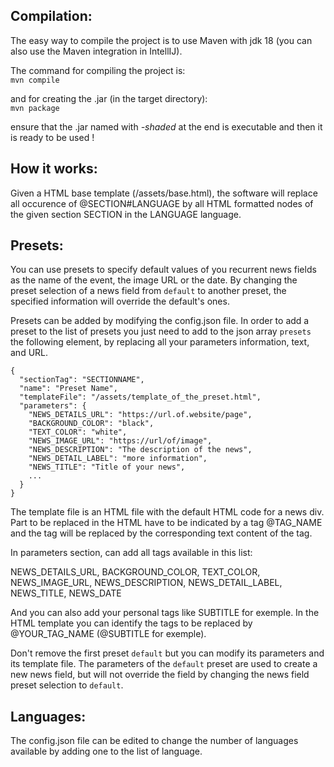 
## Compilation:

The easy way to compile the project is to use Maven with jdk 18 (you can also use the Maven integration in IntellIJ).

The command for compiling the project is:<br>
`mvn compile`

and for creating the .jar (in the target directory):<br>
`mvn package`

ensure that the .jar named with *-shaded* at the end is executable and then it is ready to be used !


## How it works:

Given a HTML base template (/assets/base.html), the software will replace all occurence of @SECTION#LANGUAGE by all HTML formatted nodes of the given section SECTION in the LANGUAGE language.

## Presets:

You can use presets to specify default values of you recurrent news fields as the name of the event, the image URL or the date. By changing the preset selection of a news field from `default` to another preset, the specified information will override the default's ones.

Presets can be added by modifying the config.json file.
In order to add a preset to the list of presets you just need to add to the json array `presets` the following element, by replacing all your parameters information, text, and URL.

    {
      "sectionTag": "SECTIONNAME",
      "name": "Preset Name",
      "templateFile": "/assets/template_of_the_preset.html",
      "parameters": {
        "NEWS_DETAILS_URL": "https://url.of.website/page",
        "BACKGROUND_COLOR": "black",
        "TEXT_COLOR": "white",
        "NEWS_IMAGE_URL": "https://url/of/image",
        "NEWS_DESCRIPTION": "The description of the news",
        "NEWS_DETAIL_LABEL": "more information",
        "NEWS_TITLE": "Title of your news",
        ...
      }
    }


The template file is an HTML file with the default HTML code for a news div. Part to be replaced in the HTML have to be indicated by a tag @TAG_NAME and the tag will be replaced by the corresponding text content of the tag.  

In parameters section, can add all tags available in this list:

NEWS_DETAILS_URL, BACKGROUND_COLOR, TEXT_COLOR, NEWS_IMAGE_URL, NEWS_DESCRIPTION, NEWS_DETAIL_LABEL, NEWS_TITLE, NEWS_DATE

And you can also add your personal tags like SUBTITLE for exemple. In the HTML template you can identify the tags to be replaced by @YOUR_TAG_NAME (@SUBTITLE for exemple). 

Don't remove the first preset `default` but you can modify its parameters and its template file.
The parameters of the `default` preset are used to create a new news field, but will not override the field by changing the news field preset selection to `default`.

## Languages:

The config.json file can be edited to change the number of languages available by adding one to the list of language.
